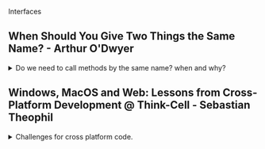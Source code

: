 <!--
ignore these words in spell check for this file
// cSpell:ignore O'Dwyer Theophil conio
-->

Interfaces

## When Should You Give Two Things the Same Name? - Arthur O'Dwyer

<details>
<summary>
Do we need to call methods by the same name? when and why? 
</summary>

[When Should You Give Two Things the Same Name?](https://youtu.be/OQgFEkgKx2s)

> - When do ue us classical inheritance.
> - Idiosyncratic philosophical digressions.
> - Copious anecdotes from the STL.
> - Kind of a major rabbit-hole about constructors.
> - Mental templates, macros and polyfills
> - Bonus mantras and takeaways.

### The role of (OO) Inheritance

What do we expects from inheritance?/
We expect virtual functions and somewhere that they're used: polymorphic methods, deletion of pointers through the virtual destructor...

```cpp
struct Animal{
    virtual void feed();
    virtual ~Animal()=default
};
struct Cat: public Animal{
    // what do we expect here?
    //probably an override of feed()
};
```

but if we see code with value-semantic and none polymorphic code, we will be confused.

```cpp
Cat acquirePet();
void foo(Cat & current)
{
    auto newPet = acquirePet();
    std::swap(current, newPet);
}
```

the two approches can be combined (public inheritance without polymorphism)

> - EBO - [Empty Base Optimization](https://en.cppreference.com/w/cpp/language/ebo)
> - CRTP - [Curiously Recurring Template Pattern]https://en.cppreference.com/w/cpp/language/crtp
> - TagDispatch

but they are more of a corner cases, not the intended usage of inheritance.

```cpp
template <class Allocator>
struct CatEBO : Allocator{

};

struct CatCRTP : CanFightWith<CatCRTP>
{

};

struct CatTagDispatch: AnyAnimalTag
{

};
```

according to Liskov's substition principle:

> "**If** for each object o1 of type S **there is** an object o2 of type T **such that** all programs P defined in terms of T, the behavior of P is unchanged when o1 is substituted for o2, **then** S is a subtype of T."

and adding Occam's Razor

> "Make class S a chile of class T **if and only if** you intended to pass an objet o1 of types S as the argument to some function P defined in terms of T"
> if you don't intend to do that, there is no reason for that public inheritance relationship to exists,... and therefore that relationship should **not** exists.

Chesterton speaking against unnecessary changes and the mindset of 'modern reformers' (someone who does reforms for the sake of refroms).

> "The modern reformer says "I don't see the use of this fence; let us clear it away". The more intelligent type answers, "When you can tell me that you **do** see why it is here, **then** maybe i will allow you to destroy it"". \
> --G.K. Chesterton(1929), lightly abridged
>
> Since fences generally have reasons, tearing down fences should not be done lightly.

so if we see classical inheritance, we shouldn't change it (in a refactor) until we see why it was done this way in the first place.

Robert Frost

> "Before I build a wall I'd ask To know\
> What I was walling in, or walling out"\
> --Robert Frost, "Mending Wall" (1914)

before we put up a fence, we should know what we're doing, the reason for it, and we should document it clearly, so if we come across it in the future, we can rationally consider if it's safe to remove in the current situation.

otherwise, we might run into 'The paradox of the useless fence'./

- before we tear down a fence, we must understand why it's there.
- if there was no reason to build the fence, it will be hard to understand why it was build.
- therefore: it's harder to remove a fence that was build for no good reason than a fence that was built for good reasons with a sound rationale.

and this is a thing that we can see in many codebases. somebody writes a code that uses a technique without a good reason, and then we can't remove the code because we can't understand what they were trying to do.

in c++, when we see inheritance, we expect to see a reason why it was designed this way, and specifically, we expect to see someone using a polymorphic method. if we aren't "forced" into inheritance, we should avoid it. **Prefer composition over inheritance (Has-A is better than Is-A)**.

### Naming and STL Examples

A single name for a single entity:

> - We should use different words to refer to different ideas.
> - When refering to the same idea, we should use the same word.
> - Any given single identifier should refer unambiguously to a single entity.

two codebase, which is easier? A uses the same name (diffrent signature) for two functions. B uses different names.

```cpp
//A
bool feed(Snake& snake);
bool feed(Bear& bear);
```

or

```cpp
//B
bool feed_snake(Snake& snake);
bool feed_bear(Bear& bear);
```

using the specialized name helps us detect and trace, we can always find all the usages, jump to it, rename it, and we can always tell if which function is used. it help the computer with overload resolution, and makes it easier for the IDE.

so if we see the version A (with the overloads of the identical name), we expect that there was a reason for this, and we should actually expect a specific reason - polymorphism.

polymorphism isn't just virtual functions, there's also static polymorphism of templates.

```cpp
template <typename T>
void solve_puzzle(Animal& a)
{
    feed(a); //calling a specific overload.
}
```

both std::vector and std::list (and many other containers) use the identifier "_.push_back()_" as a method name. this same name allows us to create a template function. like the _std::back_inserter_ iterator, _std::swap_.

```cpp
template <typename T>
struct back_insert_iterator{
    //...
    // container is T*
    back_insert_iterator& operator=(const T::value_type& x)
    {
        container->push_back(x);
    }
};
```

if there was no use of polymorphism, a unique identifier would be easier to read, understand and maintain, but we get so much functionality from the STL,which makes the overloaded versions preferabl.

a counter example from the STL, _erase_ has two overloads. one identifier with two entities. Arthur says that this code doesn't facilitate any polymorphism.

```cpp
class vector
{
    using CI = const_iterator;
    iterator erase(CI first,CI last);
    iterator erase(CI where){
        return erase(where,where+1);
    }
};
```

here is an example where we trip over ourselves, we have a vector of numbers, we want to keep only the even numbers. we use the erase-remove idiom but we forget to pass the second argument to _.erase()_, so we erase only one element.

```cpp
bool isOdd(int);
std::vector<int> v= {1,2,3,4,5,6,7};
v.erase(std::remove_if(v.begin(),v.end(),isOdd)); // erase remove idiom, erase with one arguments
static_assert(std::none_of(v.begin(),v.end(), isOdd)); // this fails!
```

what we should have done is

```cpp
v.erase(std::remove_if(v.begin(),v.end(),isOdd),v.end()); // erase remove idiom, erase with two arguments
static_assert(std::none_of(v.begin(),v.end(), isOdd)); // now it's ok
```

why was the overload created? arthur says there isn't a good reason.

### An Issue with the Constructor

STL classes have too many overloads, especially std::string,

```cpp
class string {
    string(size_t n,char); // string with n times of char
    string(const char * ,size_t n); // first n chars of char*
    string(const string &,size_t pos); // copy of other string, starting at some position
    template<InputIterator It>
    string(It,it); //take two iterators
}

size_t zero =0;
auto a =std::string(zero,0); //what is called here? zero instance of character 0
auto b =std::string(0,zero); // calls the overload with the const char*, undefined behavior probably
auto c = std::string("abcd",2);  // "ab" constructor first n chars,
auto d = std::string("abcd"s,2); // "cd" constructor copy of other string from position, just because we added the string literal
```

could all these constructor be replaced with factories?

```cpp
class stringRevised {
    static stringRevised fromCopiesOfN(size_t n,char); // string with n times of char
    static stringRevised fromPtrAndLength(const char * ,size_t n); // first n chars of char*
    static stringRevised fromSuffixStartingAt(const stringRevised &,size_t pos); // copy of other string, starting at some position
    template<InputIterator It>
    static stringRevised fromRange(It,it); //take two iterators
};
size_t zero =0;
auto a =stringRevised::fromCopiesOfN(zero,0);
auto b =stringRevised::fromPtrAndLength(0,zero);
```

we couldn't do this, constructors are special.
factory functions are self documenting and easy to understand, but they don't work with the perfect-forwarding wrappers.

- _std::make_shared_, _std::make_unique_
- _emplace_back_, _optional::emplace_, _variant::emplace_

```cpp
auto a1 = std::make_shared<std::string>(zero,0);
auto a2 = std::make_shared<stringRevised>(stringRevised::fromCopiesOfN(zero,0)); //extra move operation in the good case, copy also possible.
```

constructor syntax allows us to create objects not on the stack in a comfortable way. we can actually 'new auto' (c++17) to heap allocate a factoy function p-rvalue result, gurantess heap ellision,actually good

```cpp
T t1 =T(1,2);
T* p1 =new T(2,3);
T t2 = T::fromTwoInt(3,4);
T* p2 = new auto(T::fromTwoInt(4,5)); //this works!
```

could we make a generic perfect forwarding function with factory functions?
something like this? this would work, but now instead of having a single identifier for many entities as the constructor, we simply have to choose a different name that all the classes are going to use and it won't be informative

```cpp
template <typename T, typename... Args>
auto build_shared(Args...args)
{
    T* p= new auto(T::createGenerically(args...));
    return std::make_shared<T>(p);
}
```

our fantasy: could we pass the creation format itself? pass in the factory function itself? in today's c++, this must be a concrete set (not overload set). there is one proposal for "lifting" an overload set into a concrete lambda object. a different proposal for an object that deduces types from an overload set(std::overload_set, like std::initializer_list), some sort of compiler magic.

```cpp
template <typename How, typename... Args> //the class 'How' is the problem
auto build_shared_How(How how,Args...args)
{
    auto *p= new auto(how(std::forward<Args>(args)...));
    return std::shared_ptr(p);
}
std::shared_ptr<stringRevised> sp1 = build_shared_How(stringRevised::fromCopiesOfN,0,0);
std::shared_ptr<stringRevised> sp2 = build_shared_How(stringRevised::fromPtrAndLength,0,0);

//proposal 1,
//auto sp3 = build_shared_How([]stringRevised::fromCopiesOfN,0,0);
```

### Mental Models, Macros, Polyfills

to recap, sometimes we give two entities (in different classes) the same name with the same signature, because we are going to template on the class type. this is what _std::make_shared_ does (with perfect forwarding)

```cpp
template<class Animal>
void foo(Animal & a)
{
    a.feed();
}
```

sometimes we give the same name but different signatures, because we're going to template on the argument types.

```cpp
template <class Animal, class... Foods>
void bar(Animal &a, Foods... foods)
{
    a.feed(foods...);
}
```

all STL containters provide _c.insert(pos,value)_, associative containers (like std::set) ignore the positional value. this allows us to create an _std::inserter_ with the same arguments for all containers.

```cpp
std::vector<int> data ={1,2,3}

std::vector<int> c1;
std::copy(data.begin(),data.end(),std::inserter(c1,c1.begin()));
std::set<int> c2;
std::copy(data.begin(),data.end(),std::inserter(c2,c2.begin()));
```

inserting into a set doesn't always make it bigger, if the set contains the element, it just returns it. the mental model of inserting into a set is different.
should all insert functions have the same name? why not _insertAt(pos,x)_ ,_insertNodeHandle(nh)_, _insertRange(it1,it2)_.

STL provides uniformity of containers, all containers share the same API, we can switch from _std::vector_ to _std::deque_, _std::list_ or even _std::multiset_, but does it work work the same?

no. the behavior is different. _.push_back()_ on _std::deque_ maintains the iterators, but not on a _std::vector_, _.push_back()_ invalidates the iterators (the vector might have be reallocated).

```cpp
//std::deque<int> data = {3,1,4,1,5,9,2,6,5}; //replace deque for vector
std::vector<int> data = {3,1,4,1,5,9,2,6,5};
std::sort(data.begin(), data.end());
auto [first,last]= std::equal_range(data,begin(),data.end());
data.push_back(100); // invalidates iterators in vector
data.erase(first, last); // undefined behavior in vector
for (int i: data)
{
    std::cout << i << '\n';
}
```

Can templates be mental?

> "Software engineering is programming integrated over time"\
> -- Titus Winters.

Sharing names as upgrade paths?
std::string*view and std::string share the same names for many functionalities, it was done in purpose. this was done so we could upgrade the std::string to std::string_view without issues. this was done with \_std::optional*, it has the same operators as the smart pointer classes. the reasoning was that we could replace _std::unique_ptr_ with _std::optional_, this way we reduce heap allocation and still get the 'not created' option.

reusing names can still lead to bugs. in this example both _std::optional_ and the inner type have _.reset()_ method, if we use it with the dot notation, we call the _std::optional_ method, the arrow notations is for the inner type. this would happen also with a smart pointer.

the code compiles and runs, but it doesn't do what we think it does!

```cpp
struct DataCache{
    void update(key,value);
    void reset();
};
struct Connection
{
    std::optional<DataCache> dataCache_;
    void resetCache()
    {
        if (dataCache_) //if optinal value exists
        {
            dataCache_.reset(); //oops! bug! not we don't have a cache at all.
            //dataCache_->reset(); //this is what we wanted!
        }
    }
};
```

the STL and boost libraries also try to have the same names for the sake of upgrade paths.it's not a template metaprogramming, more of a **macro based static polymorphism**. the API was designed to allow this behavior. it's also called **polyfill**. the boost version is a _polyfill_ for the std version.

```cpp
#if __cplusplus >= 201703L
#include <optional>
using std::optional;
#else
#include <boost/optional/hpp>
using boost::optional;
#endif
```

we can also use this from compiler flags as platform specific polymorphism.

```cpp
namespace curses
{
    void clearScreen();
    void drawAt(int x, int y, char ch);
}

namespace conio
{
    void clearScreen();
    void drawAt(int x, int y, char ch);
}

using namespace TERMLIB; // -DTERMLIB=curses or -DTERMLIB=conio
void drawTitleBar()
{
    for (int x =0; x< 100; ++x)
    {
        drawAt(x,1,'#');// calls different function according to the TERMLIB flag.
    }
}
```

### Takeaways and Mantra

if the default parameters isn't used, don't use it. it's like an overload set, check if it's justified to use.

concepts are constrains on types, but we define them based on the algorithms, we define things based on usage.

std::enumerators - template specialization on enums that have the same name.

> - Inheritance is for sharing an interface.
>   - and so is overloading
> - Use a single names for a single entity
> - When you see two things with the same name, assume there is a reason for it.
> - When you have option to give two things the same name, **don't, unless** there is a reason for it.
> - To find concepts, don't study what your callees provide in common; study what your callers require
> - Default function arguments are the devil.

</details>

## Windows, MacOS and Web: Lessons from Cross-Platform Development @ Think-Cell - Sebastian Theophil

<details>
<summary>
Challenges for cross platform code.
</summary>

[Windows, MacOS and Web: Lessons from Cross-Platform Development @ think-cell](https://youtu.be/Cmud1jO__VA)

they started with a library that was developed in windows environment,it was a plug-in, and therefore, dynamically loaded and not in control of the entire process, many shared resources.
they

> "need a cross-platform toolkit that hides platforms specifics and **behaves identically** on different platforms"

(if such things can exists)

> Agenda
>
> 1. Levels of Abstraction: Hiding Platform Specifics
> 2. Kernel Object Lifetimes: Interprocess Shared Memory
> 3. Common Tooling I: Text Internationalization
> 4. Common Tooling II: Error Reporting
> 5. Moving to WebAssembly

### Levels of Abstraction: Hiding Platform Specifics

platform independent c++?
there are easy cases, like rendering, http requests (with the system API), child process and setting IO pipes. theses cases can be

> "Clearly defind as '**data In, data Out**'"

but even these cases can be difficult to make true platfrom indpendent, like direct call to rename/move files, which has different behavior flag for windows and macOs.

consider what the function really does and what it needs, what is the purpose of the function? if we know the "Why" - the reasoning for the function (what the user tries to achieve), we can tailor the "How" - what do we call in each platform. we don't simply route the arguments to the OS system call.

creating a file that is automatically deleted by the OS when the system closes (even at crush) but while it's alive it can be used by other processes. this behavior can be easily down on windows, but not on Mac, so maybe we need to rethink the 'how', and use a sqlite database for this in macOS, rather than file.

> - cross platform interfaces need to have well-defined, strong semantics.
> - weak semantics lead to subtle errors.
>   - Warning Sign: Having to look at the implementation.
> - Strong semantics increase DoF (degrees of freedom) for the implementor.
> - Too high-level.
>   - missed chance to unify code. Rare, we are lazy.
> - Too low-level.
>   - You'll force identical interfaces on very different things.
>   - semantics don't match operating system (_QFile::setPermissions_).
>   - or you'll loose a lot of expressiveness (_rename_).

### Kernel Object Lifetimes: Interprocess Shared Memory

boost and other libraries solve some of the problems for us, but sometimes we can to better.

boost offere interprocess communication tools, different shared memory behavior for windows and mac, windows cleans up, Posix can keep files alive for a long while. there are Robust Mutexes, file locking.

### Common Tooling I: Text Internationalization

a tool for text internationalization: translating, numbers formats.
text, context, plurality forms, what we wants.

[Boost.Locale] (https://www.boost.org/doc/libs/1_51_0/libs/locale/doc/html/main.html) was added in 2018 (boost 1.67), which supports tranlation by creating a catalog of transaltion, in boost it's runtime, in their implementation they try to make it constexpr. we don't want to read a file from disk, it's dangerous, we rather link the translations as part of the program.

> reminder about constexpr

strong and identical semantics can also refer to external tools in the build process.

### Common Tooling II: Error Reporting

dumping stack data to file, different for windows and Unix. they have an error report system that sends error to the backend and tries to identify the error. but file formats for dumps are different, and it needs to be standardized.
macOS allows to send access permissions to other processes.

### Moving to WebAssembly

the products ships with chrome extensions and webapp. they tried to use TypeScript (not JavaScript). but they weren't able to share data with c++. using C++ was typeunsafe because it lacked wrappers for JavaScript. so they built something of their own.
it's called 'Defiantly typed", and they have 'typescriptem'. which creates type safe c++ that does JavaScript.

in typescript, decleration order doesn't matter. so there needs to be some dependency list. typescript has non-integer enums, so they created a marshal enum template, and they had to create function callbacks.

</details>
